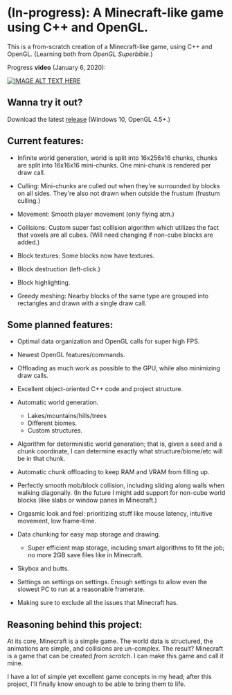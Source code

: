 # (In-progress): A Minecraft-like game using C++ and OpenGL.

This is a from-scratch creation of a Minecraft-like game, using C++ and OpenGL. (Learning both from *OpenGL Superbible*.)

Progress **video** (January 6, 2020):

[![IMAGE ALT TEXT HERE](https://img.youtube.com/vi/wPdDSbGLJiE/0.jpg)](https://www.youtube.com/watch?v=wPdDSbGLJiE)

## Wanna try it out?

Download the latest [release](https://github.com/serg06/mc2/releases) (Windows 10, OpenGL 4.5+.)

## Current features:

- Infinite world generation, world is split into 16x256x16 chunks, chunks are split into 16x16x16 mini-chunks. One mini-chunk is rendered per draw call.

- Culling: Mini-chunks are culled out when they're surrounded by blocks on all sides. They're also not drawn when outside the frustum (frustum culling.)

- Movement: Smooth player movement (only flying atm.)

- Collisions: Custom super fast collision algorithm which utilizes the fact that voxels are all cubes. (Will need changing if non-cube blocks are added.)

- Block textures: Some blocks now have textures.

- Block destruction (left-click.)

- Block highlighting.

- Greedy meshing: Nearby blocks of the same type are grouped into rectangles and drawn with a single draw call.

## Some planned features:

- Optimal data organization and OpenGL calls for super high FPS.

- Newest OpenGL features/commands.

- Offloading as much work as possible to the GPU, while also minimizing draw calls.

- Excellent object-oriented C++ code and project structure.

- Automatic world generation.
	- Lakes/mountains/hills/trees
	- Different biomes.
	- Custom structures.

- Algorithm for deterministic world generation; that is, given a seed and a chunk coordinate, I can determine exactly what structure/biome/etc will be in that chunk.

- Automatic chunk offloading to keep RAM and VRAM from filling up.

- Perfectly smooth mob/block collision, including sliding along walls when walking diagonally. (In the future I might add support for non-cube world blocks (like slabs or window panes in Minecraft.)

- Orgasmic look and feel: prioritizing stuff like mouse latency, intuitive movement, low frame-time.

- Data chunking for easy map storage and drawing.
	- Super efficient map storage, including smart algorithms to fit the job; no more 2GB save files like in Minecraft.

- Skybox and butts.

- Settings on settings on settings. Enough settings to allow even the slowest PC to run at a reasonable framerate.

- Making sure to exclude all the issues that Minecraft has.

## Reasoning behind this project:

At its core, Minecraft is a simple game. The world data is structured, the animations are simple, and collisions are un-complex. The result? Minecraft is a game that can be created *from scratch*. I can make this game and call it mine.

I have a lot of simple yet excellent game concepts in my head; after this project, I'll finally know enough to be able to bring them to life. 
